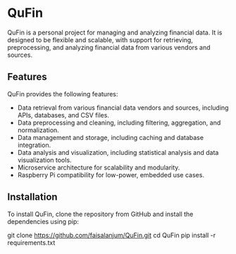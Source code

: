 # QuFin

QuFin is a personal project for managing and analyzing financial data. It is designed to be flexible and scalable, with support for retrieving, preprocessing, and analyzing financial data from various vendors and sources.

## Features

QuFin provides the following features:

- Data retrieval from various financial data vendors and sources, including APIs, databases, and CSV files.
- Data preprocessing and cleaning, including filtering, aggregation, and normalization.
- Data management and storage, including caching and database integration.
- Data analysis and visualization, including statistical analysis and data visualization tools.
- Microservice architecture for scalability and modularity.
- Raspberry Pi compatibility for low-power, embedded use cases.

## Installation

To install QuFin, clone the repository from GitHub and install the dependencies using pip:

git clone https://github.com/faisalanjum/QuFin.git
cd QuFin
pip install -r requirements.txt
